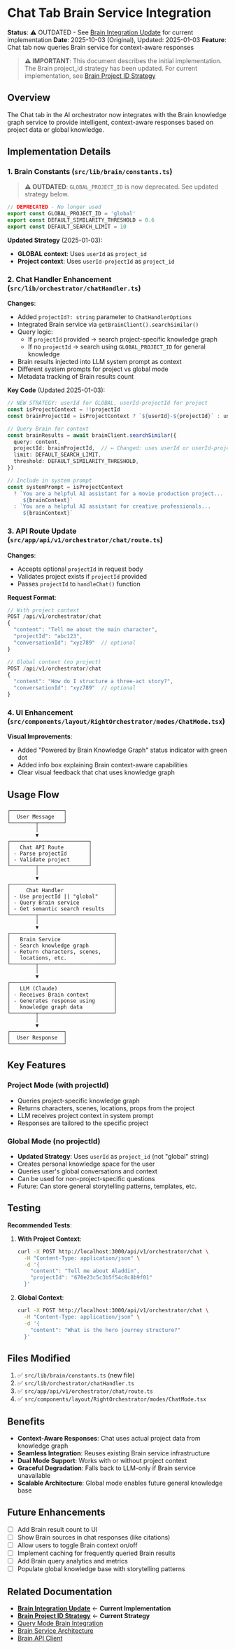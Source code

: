 # Chat Tab Brain Service Integration

**Status**: ⚠️ OUTDATED - See [Brain Integration Update](../orchestrator/BRAIN_INTEGRATION_UPDATE.md) for current implementation
**Date**: 2025-10-03 (Original), Updated: 2025-01-03
**Feature**: Chat tab now queries Brain service for context-aware responses

> **⚠️ IMPORTANT**: This document describes the initial implementation. The Brain project_id strategy has been updated.
> For current implementation, see [Brain Project ID Strategy](../brain/BRAIN_PROJECT_ID_STRATEGY.md)

## Overview

The Chat tab in the AI orchestrator now integrates with the Brain knowledge graph service to provide intelligent, context-aware responses based on project data or global knowledge.

## Implementation Details

### 1. Brain Constants (`src/lib/brain/constants.ts`)

> **⚠️ OUTDATED**: `GLOBAL_PROJECT_ID` is now deprecated. See updated strategy below.

```typescript
// DEPRECATED - No longer used
export const GLOBAL_PROJECT_ID = 'global'
export const DEFAULT_SIMILARITY_THRESHOLD = 0.6
export const DEFAULT_SEARCH_LIMIT = 10
```

**Updated Strategy** (2025-01-03):
- **GLOBAL context**: Uses `userId` as `project_id`
- **Project context**: Uses `userId-projectId` as `project_id`

### 2. Chat Handler Enhancement (`src/lib/orchestrator/chatHandler.ts`)

**Changes**:
- Added `projectId?: string` parameter to `ChatHandlerOptions`
- Integrated Brain service via `getBrainClient().searchSimilar()`
- Query logic:
  - If `projectId` provided → search project-specific knowledge graph
  - If no `projectId` → search using `GLOBAL_PROJECT_ID` for general knowledge
- Brain results injected into LLM system prompt as context
- Different system prompts for project vs global mode
- Metadata tracking of Brain results count

**Key Code** (Updated 2025-01-03):
```typescript
// NEW STRATEGY: userId for GLOBAL, userId-projectId for project
const isProjectContext = !!projectId
const brainProjectId = isProjectContext ? `${userId}-${projectId}` : userId

// Query Brain for context
const brainResults = await brainClient.searchSimilar({
  query: content,
  projectId: brainProjectId,  // ← Changed: uses userId or userId-projectId
  limit: DEFAULT_SEARCH_LIMIT,
  threshold: DEFAULT_SIMILARITY_THRESHOLD,
})

// Include in system prompt
const systemPrompt = isProjectContext
  ? `You are a helpful AI assistant for a movie production project...
     ${brainContext}`
  : `You are a helpful AI assistant for creative professionals...
     ${brainContext}`
```

### 3. API Route Update (`src/app/api/v1/orchestrator/chat/route.ts`)

**Changes**:
- Accepts optional `projectId` in request body
- Validates project exists if `projectId` provided
- Passes `projectId` to `handleChat()` function

**Request Format**:
```typescript
// With project context
POST /api/v1/orchestrator/chat
{
  "content": "Tell me about the main character",
  "projectId": "abc123",
  "conversationId": "xyz789"  // optional
}

// Global context (no project)
POST /api/v1/orchestrator/chat
{
  "content": "How do I structure a three-act story?",
  "conversationId": "xyz789"  // optional
}
```

### 4. UI Enhancement (`src/components/layout/RightOrchestrator/modes/ChatMode.tsx`)

**Visual Improvements**:
- Added "Powered by Brain Knowledge Graph" status indicator with green dot
- Added info box explaining Brain context-aware capabilities
- Clear visual feedback that chat uses knowledge graph

## Usage Flow

```
┌─────────────────┐
│  User Message   │
└────────┬────────┘
         │
         ▼
┌─────────────────────────┐
│   Chat API Route        │
│ - Parse projectId       │
│ - Validate project      │
└────────┬────────────────┘
         │
         ▼
┌─────────────────────────────────┐
│     Chat Handler                │
│ - Use projectId || "global"     │
│ - Query Brain service           │
│ - Get semantic search results   │
└────────┬────────────────────────┘
         │
         ▼
┌─────────────────────────────────┐
│   Brain Service                 │
│ - Search knowledge graph        │
│ - Return characters, scenes,    │
│   locations, etc.               │
└────────┬────────────────────────┘
         │
         ▼
┌─────────────────────────────────┐
│   LLM (Claude)                  │
│ - Receives Brain context        │
│ - Generates response using      │
│   knowledge graph data          │
└────────┬────────────────────────┘
         │
         ▼
┌─────────────────┐
│  User Response  │
└─────────────────┘
```

## Key Features

### Project Mode (with projectId)
- Queries project-specific knowledge graph
- Returns characters, scenes, locations, props from the project
- LLM receives project context in system prompt
- Responses are tailored to the specific project

### Global Mode (no projectId)
- **Updated Strategy**: Uses `userId` as `project_id` (not "global" string)
- Creates personal knowledge space for the user
- Queries user's global conversations and context
- Can be used for non-project-specific questions
- Future: Can store general storytelling patterns, templates, etc.

## Testing

**Recommended Tests**:

1. **With Project Context**:
   ```bash
   curl -X POST http://localhost:3000/api/v1/orchestrator/chat \
     -H "Content-Type: application/json" \
     -d '{
       "content": "Tell me about Aladdin",
       "projectId": "670e23c5c3b5f54c8c8b9f01"
     }'
   ```

2. **Global Context**:
   ```bash
   curl -X POST http://localhost:3000/api/v1/orchestrator/chat \
     -H "Content-Type: application/json" \
     -d '{
       "content": "What is the hero journey structure?"
     }'
   ```

## Files Modified

1. ✅ `src/lib/brain/constants.ts` (new file)
2. ✅ `src/lib/orchestrator/chatHandler.ts`
3. ✅ `src/app/api/v1/orchestrator/chat/route.ts`
4. ✅ `src/components/layout/RightOrchestrator/modes/ChatMode.tsx`

## Benefits

- **Context-Aware Responses**: Chat uses actual project data from knowledge graph
- **Seamless Integration**: Reuses existing Brain service infrastructure
- **Dual Mode Support**: Works with or without project context
- **Graceful Degradation**: Falls back to LLM-only if Brain service unavailable
- **Scalable Architecture**: Global mode enables future general knowledge base

## Future Enhancements

- [ ] Add Brain result count to UI
- [ ] Show Brain sources in chat responses (like citations)
- [ ] Allow users to toggle Brain context on/off
- [ ] Implement caching for frequently queried Brain results
- [ ] Add Brain query analytics and metrics
- [ ] Populate global knowledge base with storytelling patterns

## Related Documentation

- **[Brain Integration Update](../orchestrator/BRAIN_INTEGRATION_UPDATE.md)** ← **Current Implementation**
- **[Brain Project ID Strategy](../brain/BRAIN_PROJECT_ID_STRATEGY.md)** ← **Current Strategy**
- [Query Mode Brain Integration](./GATHER_BRAIN_INTEGRATION.md)
- [Brain Service Architecture](../architecture/PHASE3_ARCHITECTURE.md)
- [Brain API Client](../../src/lib/brain/client.ts)
